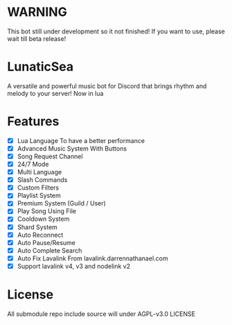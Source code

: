 # WARNING
This bot still under development so it not finished! If you want to use, please wait till beta release!

# LunaticSea
A versatile and powerful music bot for Discord that brings rhythm and melody to your server! Now in lua

# Features
- [x] Lua Language To have a better performance
- [x] Advanced Music System With Buttons
- [x] Song Request Channel
- [x] 24/7 Mode
- [x] Multi Language
- [x] Slash Commands
- [x] Custom Filters
- [x] Playlist System
- [x] Premium System (Guild / User)
- [x] Play Song Using File
- [x] Cooldown System
- [x] Shard System
- [x] Auto Reconnect
- [x] Auto Pause/Resume
- [x] Auto Complete Search
- [x] Auto Fix Lavalink From lavalink.darrennathanael.com
- [x] Support lavalink v4, v3 and nodelink v2

# License
All submodule repo include source will under AGPL-v3.0 LICENSE